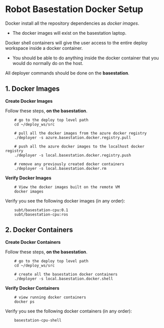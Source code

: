 # Robot Basestation Docker Setup

Docker install all the repository dependencies as *docker images*.

- The docker images will exist on the basestation laptop.

Docker shell containers will give the user access to the entire deploy workspace inside a docker container.

- You should be able to do anything inside the docker container that you would do normally do on the host.

All deployer commands should be done on the **basestation**.

## 1. Docker Images

**Create Docker Images**

Follow these steps, **on the basestation**.

        # go to the deploy top level path
        cd ~/deploy_ws/src

        # pull all the docker images from the azure docker registry
        ./deployer -s azure.basestation.docker.registry.pull

        # push all the azure docker images to the localhost docker registry
        ./deployer -s local.basestation.docker.registry.push

        # remove any previously created docker containers
        ./deployer -s local.basestation.docker.rm

**Verify Docker Images**

        # View the docker images built on the remote VM
        docker images

Verify you see the following docker images (in any order):

        subt/basestation-cpu:0.1
        subt/basestation-cpu:ros

## 2. Docker Containers

**Create Docker Containers**

Follow these steps, **on the basestation**.

        # go to the deploy top level path
        cd ~/deploy_ws/src

        # create all the basestation docker containers
        ./deployer -s local.basestation.docker.shell

**Verify Docker Containers**

        # view running docker containers
        docker ps

Verify you see the following docker containers (in any order):

        basestation-cpu-shell
